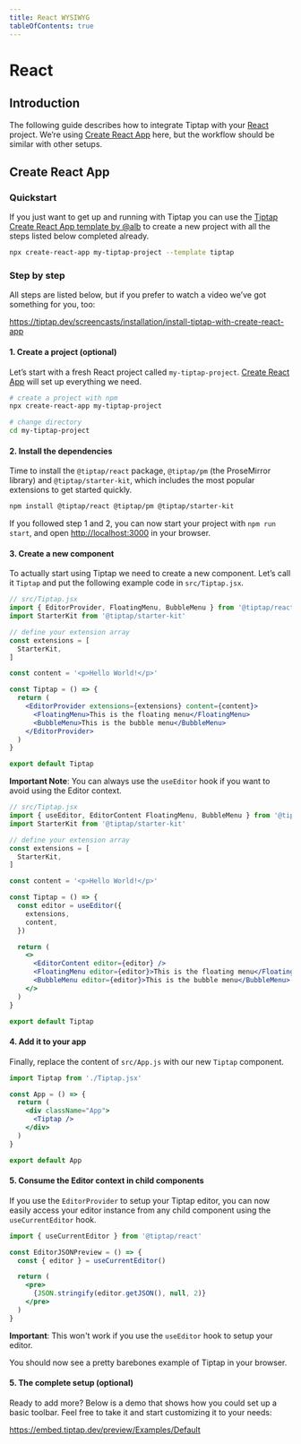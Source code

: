 ```yaml
---
title: React WYSIWYG
tableOfContents: true
---
```


# React

## Introduction
The following guide describes how to integrate Tiptap with your [React](https://reactjs.org/) project. We’re using [Create React App](https://reactjs.org/docs/getting-started.html) here, but the workflow should be similar with other setups.

## Create React App

### Quickstart
If you just want to get up and running with Tiptap you can use the [Tiptap Create React App template by @alb](https://github.com/alb/cra-template-tiptap) to create a new project with all the steps listed below completed already.

```bash
npx create-react-app my-tiptap-project --template tiptap
```

### Step by step
All steps are listed below, but if you prefer to watch a video we’ve got something for you, too:

https://tiptap.dev/screencasts/installation/install-tiptap-with-create-react-app

#### 1. Create a project (optional)
Let’s start with a fresh React project called `my-tiptap-project`. [Create React App](https://reactjs.org/docs/getting-started.html) will set up everything we need.

```bash
# create a project with npm
npx create-react-app my-tiptap-project

# change directory
cd my-tiptap-project
```

#### 2. Install the dependencies
Time to install the `@tiptap/react` package, `@tiptap/pm` (the ProseMirror library) and `@tiptap/starter-kit`, which includes the most popular extensions to get started quickly.

```bash
npm install @tiptap/react @tiptap/pm @tiptap/starter-kit
```

If you followed step 1 and 2, you can now start your project with `npm run start`, and open [http://localhost:3000](http://localhost:3000) in your browser.

#### 3. Create a new component
To actually start using Tiptap we need to create a new component. Let’s call it `Tiptap` and put the following example code in `src/Tiptap.jsx`.

```jsx
// src/Tiptap.jsx
import { EditorProvider, FloatingMenu, BubbleMenu } from '@tiptap/react'
import StarterKit from '@tiptap/starter-kit'

// define your extension array
const extensions = [
  StarterKit,
]

const content = '<p>Hello World!</p>'

const Tiptap = () => {
  return (
    <EditorProvider extensions={extensions} content={content}>
      <FloatingMenu>This is the floating menu</FloatingMenu>
      <BubbleMenu>This is the bubble menu</BubbleMenu>
    </EditorProvider>
  )
}

export default Tiptap
```

**Important Note**: You can always use the `useEditor` hook if you want to avoid using the Editor context.

```jsx
// src/Tiptap.jsx
import { useEditor, EditorContent FloatingMenu, BubbleMenu } from '@tiptap/react'
import StarterKit from '@tiptap/starter-kit'

// define your extension array
const extensions = [
  StarterKit,
]

const content = '<p>Hello World!</p>'

const Tiptap = () => {
  const editor = useEditor({
    extensions,
    content,
  })

  return (
    <>
      <EditorContent editor={editor} />
      <FloatingMenu editor={editor}>This is the floating menu</FloatingMenu>
      <BubbleMenu editor={editor}>This is the bubble menu</BubbleMenu>
    </>
  )
}

export default Tiptap
```

#### 4. Add it to your app
Finally, replace the content of `src/App.js` with our new `Tiptap` component.

```jsx
import Tiptap from './Tiptap.jsx'

const App = () => {
  return (
    <div className="App">
      <Tiptap />
    </div>
  )
}

export default App
```

#### 5. Consume the Editor context in child components

If you use the `EditorProvider` to setup your Tiptap editor, you can now easily access your editor instance from any child component using the `useCurrentEditor` hook.

```jsx
import { useCurrentEditor } from '@tiptap/react'

const EditorJSONPreview = () => {
  const { editor } = useCurrentEditor()

  return (
    <pre>
      {JSON.stringify(editor.getJSON(), null, 2)}
    </pre>
  )
}
```

**Important**: This won't work if you use the `useEditor` hook to setup your editor.

You should now see a pretty barebones example of Tiptap in your browser.

#### 5. The complete setup (optional)
Ready to add more? Below is a demo that shows how you could set up a basic toolbar. Feel free to take it and start customizing it to your needs:

https://embed.tiptap.dev/preview/Examples/Default
